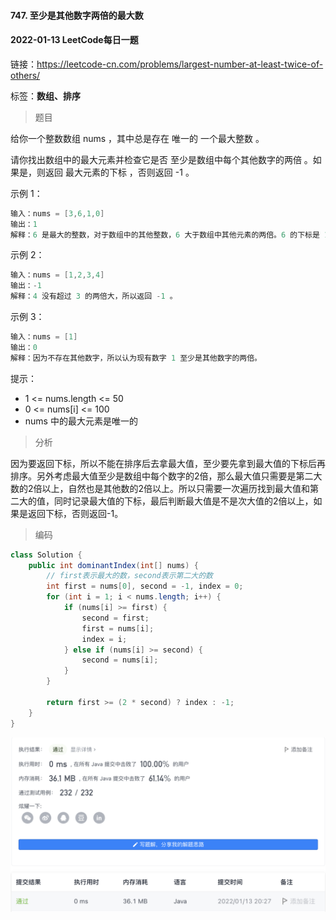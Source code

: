 #### 747. 至少是其他数字两倍的最大数

#### 2022-01-13 LeetCode每日一题

链接：https://leetcode-cn.com/problems/largest-number-at-least-twice-of-others/

标签：**数组、排序**

> 题目

给你一个整数数组 nums ，其中总是存在 唯一的 一个最大整数 。

请你找出数组中的最大元素并检查它是否 至少是数组中每个其他数字的两倍 。如果是，则返回 最大元素的下标 ，否则返回 -1 。

示例 1：	

```java
输入：nums = [3,6,1,0]
输出：1
解释：6 是最大的整数，对于数组中的其他整数，6 大于数组中其他元素的两倍。6 的下标是 1 ，所以返回 1 。
```

示例 2：

```java
输入：nums = [1,2,3,4]
输出：-1
解释：4 没有超过 3 的两倍大，所以返回 -1 。
```

示例 3：

```java
输入：nums = [1]
输出：0
解释：因为不存在其他数字，所以认为现有数字 1 至少是其他数字的两倍。
```


提示：

- 1 <= nums.length <= 50
- 0 <= nums[i] <= 100
- nums 中的最大元素是唯一的

> 分析

因为要返回下标，所以不能在排序后去拿最大值，至少要先拿到最大值的下标后再排序。另外考虑最大值至少是数组中每个数字的2倍，那么最大值只需要是第二大数的2倍以上，自然也是其他数的2倍以上。所以只需要一次遍历找到最大值和第二大的值，同时记录最大值的下标，最后判断最大值是不是次大值的2倍以上，如果是返回下标，否则返回-1。

> 编码

```java
class Solution {
    public int dominantIndex(int[] nums) {
        // first表示最大的数，second表示第二大的数
        int first = nums[0], second = -1, index = 0;
        for (int i = 1; i < nums.length; i++) {
            if (nums[i] >= first) {
                second = first;
                first = nums[i];
                index = i;
            } else if (nums[i] >= second) {
                second = nums[i];
            }
        }

        return first >= (2 * second) ? index : -1;
    }
}
```

![image-20220113202840878](747.至少是其他数字两倍的最大数.assets/image-20220113202840878-2076922.png)